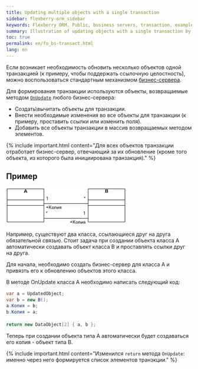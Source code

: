 ```yaml
---
title: Updating multiple objects with a single transaction
sidebar: flexberry-orm_sidebar
keywords: Flexberry ORM, Public, business servers, transaction, example
summary: Illustration of updating objects with a single transaction by example
toc: true
permalink: en/fo_bs-transact.html
lang: en
---
```


Если возникает необходимость обновить несколько объектов одной транзакцией (к примеру, чтобы поддержать ссылочную целостность), можно воспользоваться стандартным механизмом [бизнес-сервера](fo_business-servers-wrapper-business-facade.html).

Для формирования транзакции используются объекты, возвращаемые методом [`OnUpdate`](fo_bs-example.html) любого бизнес-сервера:

* Создать\вычитать объекты для транзакции.
* Внести необходимые изменения во все объекты для транзакции (к примеру, проставить ссылки или изменить поля).
* Добавить все объекты транзакции в массив возвращаемых методом элементов.

{% include important.html content="Для всех объектов транзакции отработает бизнес-сервер, отвечающий за их обновление (кроме того объекта, из которого была инициирована транзакция)." %}

## Пример

![](/images/pages/products/flexberry-orm/business-servers/bs-transact-example.png)

Например, существуют два класса, ссылающиеся друг на друга обязательной связью. Стоит задача при создании объекта класса A автоматически создавать объект класса В и проставлять ссылки друг на друга.

Для начала, необходимо создать бизнес-сервер для класса A и привязть его к обновлению объектов этого класса.

В методе OnUpdate класса A необходимо написать следующий код:

```csharp
var a = UpdatedObject;
var b = new B();
a.Копия = b;
b.Копия = a;

return new DataObject[2] { a, b }; 
```

Теперь при создании объекта типа А автоматически будет создаваться его копия - объект типа В.

{% include important.html content="Изменился `return` метода `OnUpdate`: именно через него формируется список элементов транзкции." %}
